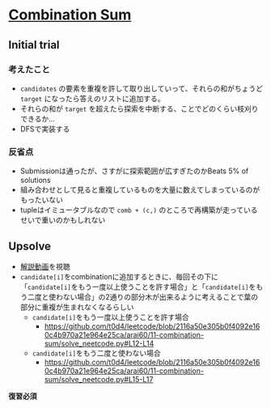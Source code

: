 # [Combination Sum](https://leetcode.com/problems/combination-sum)

## Initial trial

### 考えたこと

- `candidates` の要素を重複を許して取り出していって、それらの和がちょうど `target` になったら答えのリストに追加する。
- それらの和が `target` を超えたら探索を中断する、ことでどのくらい枝刈りできるか...
- DFSで実装する

### 反省点

- Submissionは通ったが、さすがに探索範囲が広すぎたのかBeats 5% of solutions
- 組み合わせとして見ると重複しているものを大量に数えてしまっているのがもったいない
- tupleはイミュータブルなので `comb + (c,)` のところで再構築が走っているせいで重いのかもしれない

## Upsolve

- [解説動画](https://leetcode.com/problems/combination-sum)を視聴
- `candidate[i]`をcombinationに追加するときに、毎回その下に「`candidate[i]`をもう一度以上使うことを許す場合」と「`candidate[i]`をもう二度と使わない場合」の2通りの部分木が出来るように考えることで葉の部分に重複が生まれなくなるらしい
  - `candidate[i]`をもう一度以上使うことを許す場合
    - https://github.com/t0d4/leetcode/blob/2116a50e305b0f4092e160c4b970a21e964e25ca/arai60/11-combination-sum/solve_neetcode.py#L12-L14
  - `candidate[i]`をもう二度と使わない場合
    - https://github.com/t0d4/leetcode/blob/2116a50e305b0f4092e160c4b970a21e964e25ca/arai60/11-combination-sum/solve_neetcode.py#L15-L17

**復習必須**